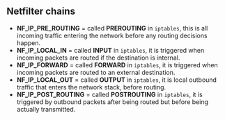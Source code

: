 ## Netfilter chains

* **NF_IP_PRE_ROUTING** = called **PREROUTING** in `iptables`, this is all incoming traffic entering the network before any routing decisions happen.
* **NF_IP_LOCAL_IN** = called **INPUT** in `iptables`, it is triggered when incoming packets are routed if the destination is internal.
* **NF_IP_FORWARD** = called **FORWARD** in `iptables`, it is triggered when incoming packets are routed to an external destination.
* **NF_IP_LOCAL_OUT** = called **OUTPUT** in `iptables`, it is local outbound traffic that enters the network stack, before routing.
* **NF_IP_POST_ROUTING** = called **POSTROUTING** in `iptables`, it is triggered by outbound packets after being routed but before being actually transmitted.
